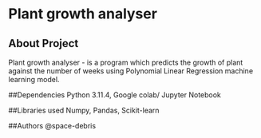 # Plant growth analyser
## About Project
Plant growth analyser - is a program which predicts the growth of plant against the number of weeks using Polynomial Linear Regression machine learning model.

##Dependencies
Python 3.11.4, Google colab/ Jupyter Notebook

##Libraries used
Numpy, Pandas, Scikit-learn

##Authors
@space-debris
